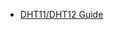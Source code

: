 <!-- 
Place links that you need to refer to multiple times across pages here. Delete
any links that you are not going to use. 
 -->

- [DHT11/DHT12 Guide](https://randomnerdtutorials.com/complete-guide-for-dht11dht22-humidity-and-temperature-sensor-with-arduino/)

